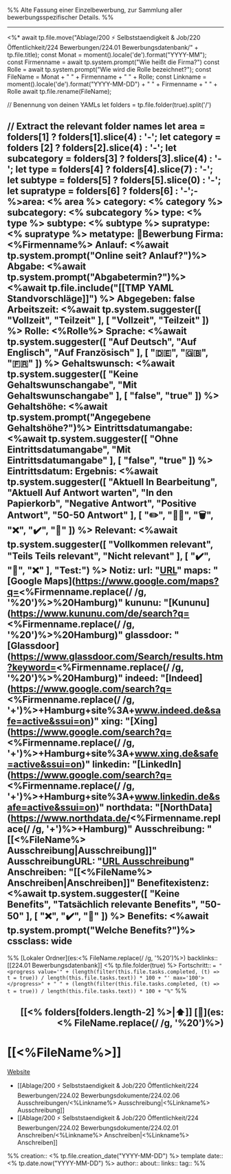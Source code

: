 %%
Alte Fassung einer Einzelbewerbung, zur Sammlung aller bewerbungsspezifischer Details. 
%%

---
<%* await tp.file.move("Ablage/200 ⚡ Selbststaendigkeit & Job/220 Öffentlichkeit/224 Bewerbungen/224.01 Bewerbungsdatenbank/" + tp.file.title);
const Monat = moment().locale('de').format("YYYY-MM");
const Firmenname = await tp.system.prompt("Wie heißt die Firma?")
const Rolle = await tp.system.prompt("Wie wird die Rolle bezeichnet?");
const FileName = Monat + " " + Firmenname + " " + Rolle;
const Linkname = moment().locale('de').format("YYYY-MM-DD") + " " + Firmenname + " " + Rolle
await tp.file.rename(FileName);

// Benennung von deinen YAMLs
let folders = tp.file.folder(true).split('/')

// Extract the relevant folder names
let area = folders[1] ? folders[1].slice(4) : '-';
let category = folders [2] ? folders[2].slice(4) : '-';
let subcategory = folders[3] ? folders[3].slice(4) : '-';
let type = folders[4] ? folders[4].slice(7) : '-';
let subtype = folders[5] ? folders[5].slice(0) : '-';
let supratype = folders[6] ? folders[6] : '-';-%>area: <% area %>
category: <% category %>
subcategory: <% subcategory %>
type: <% type %>
subtype: <% subtype %>
supratype: <% supratype %>
metatype: 🔮Bewerbung
Firma: <%Firmenname%>
Anlauf: <%await tp.system.prompt("Online seit? Anlauf?")%>
Abgabe: <%await tp.system.prompt("Abgabetermin?")%> <%await tp.file.include("[[TMP YAML Standvorschläge]]") %>
Abgegeben: false
Arbeitszeit: <%await tp.system.suggester([
"Vollzeit",
"Teilzeit"
], [
"Vollzeit",
"Teilzeit"
]) %>
Rolle: <%Rolle%>
Sprache: <%await tp.system.suggester([
"Auf Deutsch",
"Auf Englisch",
"Auf Französisch"
], [
"🇩🇪",
"🇬🇧",
"🇫🇷"
]) %>
Gehaltswunsch: <%await tp.system.suggester([
"Keine Gehaltswunschangabe",
"Mit Gehaltswunschangabe"
], [
"false",
"true"
]) %>
Gehaltshöhe: <%await tp.system.prompt("Angegebene Gehaltshöhe?")%>
Eintrittsdatumangabe: <%await tp.system.suggester([
"Ohne Eintrittsdatumangabe",
"Mit Eintrittsdatumangabe"
], [
"false",
"true"
]) %>
Eintrittsdatum:
Ergebnis: <%await tp.system.suggester([
"Aktuell In Bearbeitung",
"Aktuell Auf Antwort warten",
"In den Papierkorb",
"Negative Antwort",
"Positive Antwort",
"50-50 Antwort"
], [
"✏️",
"🤷‍♂️",
"🗑️",
"❌",
"✔️",
"🌻"
]) %>
Relevant: <%await tp.system.suggester([
"Vollkommen relevant",
"Teils Teils relevant",
"Nicht relevant"
], [
"✔️",
"🌻",
"❌"
], "Test:") %>
Notiz:
url: "[URL](<%await tp.system.prompt("Website URL?")%>)"
maps: "[Google Maps](https://www.google.com/maps?q=<%Firmenname.replace(/ /g, '%20')%>%20Hamburg)"
kununu: "[Kununu](https://www.kununu.com/de/search?q=<%Firmenname.replace(/ /g, '%20')%>%20Hamburg)"
glassdoor: "[Glassdoor](https://www.glassdoor.com/Search/results.htm?keyword=<%Firmenname.replace(/ /g, '%20')%>%20Hamburg)"
indeed: "[Indeed](https://www.google.com/search?q=<%Firmenname.replace(/ /g, '+')%>+Hamburg+site%3A+www.indeed.de&safe=active&ssui=on)"
xing: "[Xing](https://www.google.com/search?q=<%Firmenname.replace(/ /g, '+')%>+Hamburg+site%3A+www.xing.de&safe=active&ssui=on)"
linkedin: "[LinkedIn](https://www.google.com/search?q=<%Firmenname.replace(/ /g, '+')%>+Hamburg+site%3A+www.linkedin.de&safe=active&ssui=on)"
northdata: "[NorthData](https://www.northdata.de/<%Firmenname.replace(/ /g, '+')%>+Hamburg)"
Ausschreibung: "[[<%FileName%> Ausschreibung|Ausschreibung]]"
AusschreibungURL: "[URL Ausschreibung](<%await tp.system.prompt("Ausschreibung URL?")%>)"
Anschreiben: "[[<%FileName%> Anschreiben|Anschreiben]]"
Benefitexistenz: <%await tp.system.suggester([
"Keine Benefits",
"Tatsächlich relevante Benefits",
"50-50"
], [
"❌",
"✔️",
"🌻"
]) %>
Benefits: <%await tp.system.prompt("Welche Benefits?")%>
cssclass: wide
---
%%
[Lokaler Ordner](es:<% FileName.replace(/ /g, '%20')%>)
backlinks:: [[224.01 Bewerbungsdatenbank]]
<% tp.file.folder(true) %>
Fortschritt:: `= "<progress value='" + (length(filter(this.file.tasks.completed, (t) => t = true)) / length(this.file.tasks.text)) * 100 + "' max='100'></progress>" + " " + (length(filter(this.file.tasks.completed, (t) => t = true)) / length(this.file.tasks.text)) * 100 + "%"`
%%
## <p align="right">[[<% folders[folders.length-2] %>|⬆]] [📁](es:<% FileName.replace(/ /g, '%20')%>)</p> 
# [[<%FileName%>]]
[Website](<%await tp.system.prompt("Website URL?")%>)

- [[Ablage/200 ⚡ Selbststaendigkeit & Job/220 Öffentlichkeit/224 Bewerbungen/224.02 Bewerbungsdokumente/224.02.06 Ausschreibungen/<%Linkname%> Ausschreibung|<%Linkname%> Ausschreibung]]
- [[Ablage/200 ⚡ Selbststaendigkeit & Job/220 Öffentlichkeit/224 Bewerbungen/224.02 Bewerbungsdokumente/224.02.01 Anschreiben/<%Linkname%> Anschreiben|<%Linkname%> Anschreiben]]

%%
creation:: <% tp.file.creation_date("YYYY-MM-DD") %>
template date:: <% tp.date.now("YYYY-MM-DD") %>
author::
about::
links::
tag::
%%